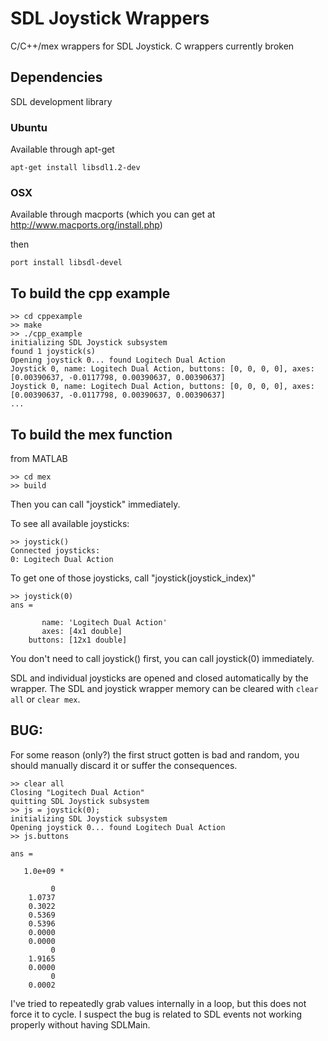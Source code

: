 # SDL Joystick Wrappers
C/C++/mex wrappers for SDL Joystick. C wrappers currently broken

## Dependencies
SDL development library

### Ubuntu
Available through apt-get

`apt-get install libsdl1.2-dev`

### OSX
Available through macports (which you can get at http://www.macports.org/install.php)

then

`port install libsdl-devel`

## To build the cpp example

    >> cd cppexample
    >> make
    >> ./cpp_example 
    initializing SDL Joystick subsystem
    found 1 joystick(s)
    Opening joystick 0... found Logitech Dual Action
    Joystick 0, name: Logitech Dual Action, buttons: [0, 0, 0, 0], axes: [0.00390637, -0.0117798, 0.00390637, 0.00390637]
    Joystick 0, name: Logitech Dual Action, buttons: [0, 0, 0, 0], axes: [0.00390637, -0.0117798, 0.00390637, 0.00390637]
    ...

## To build the mex function
from MATLAB

    >> cd mex
    >> build

Then you can call "joystick" immediately.

To see all available joysticks:

    >> joystick()
    Connected joysticks:
    0: Logitech Dual Action

To get one of those joysticks, call "joystick(joystick_index)"

    >> joystick(0)
    ans = 
    
           name: 'Logitech Dual Action'
           axes: [4x1 double]
        buttons: [12x1 double]

You don't need to call joystick() first, you can call joystick(0) immediately.

SDL and individual joysticks are opened and closed automatically by the wrapper. The SDL and joystick wrapper memory can be cleared with `clear all` or `clear mex`.

## BUG:
For some reason (only?) the first struct gotten is bad and random, you should manually discard it or suffer the consequences.

    >> clear all
    Closing "Logitech Dual Action"
    quitting SDL Joystick subsystem
    >> js = joystick(0);
    initializing SDL Joystick subsystem
    Opening joystick 0... found Logitech Dual Action
    >> js.buttons
    
    ans =
    
       1.0e+09 *
    
             0
        1.0737
        0.3022
        0.5369
        0.5396
        0.0000
        0.0000
             0
        1.9165
        0.0000
             0
        0.0002

I've tried to repeatedly grab values internally in a loop, but this does not force it to cycle. I suspect the bug is related to SDL events not working properly without having SDLMain.
